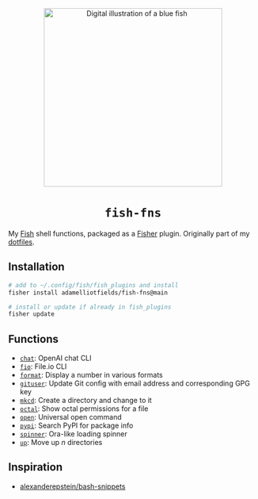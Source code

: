 <div align="center">
  <img src="./fish.jpg" width="360" height="360" alt="Digital illustration of a blue fish" />
  <h1><code>fish-fns</code></h1>
</div>

My [Fish](https://github.com/fish-shell/fish-shell) shell functions, packaged as a [Fisher](https://github.com/jorgebucaran/fisher) plugin. Originally part of my [dotfiles](https://github.com/adamelliotfields/dotfiles).

## Installation

```sh
# add to ~/.config/fish/fish_plugins and install
fisher install adamelliotfields/fish-fns@main

# install or update if already in fish_plugins
fisher update
```

## Functions

- [`chat`](./functions/chat.fish): OpenAI chat CLI
- [`fio`](./functions/fio.fish): File.io CLI
- [`format`](./functions/format.fish): Display a number in various formats
- [`gituser`](./functions/gituser.fish): Update Git config with email address and corresponding GPG key
- [`mkcd`](./functions/mkcd.fish): Create a directory and change to it
- [`octal`](./functions/octal.fish): Show octal permissions for a file
- [`open`](./functions/open.fish): Universal open command
- [`pypi`](./functions/pypi.fish): Search PyPI for package info
- [`spinner`](./functions/spinner.fish): Ora-like loading spinner
- [`up`](./functions/up.fish): Move up $n$ directories

## Inspiration

- [alexanderepstein/bash-snippets](https://github.com/alexanderepstein/Bash-Snippets)
